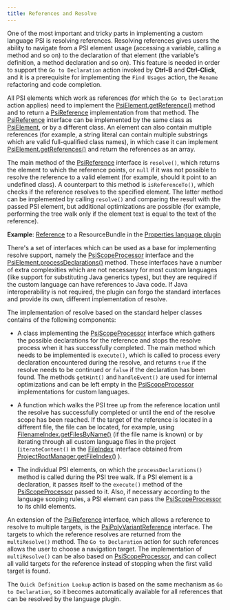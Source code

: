 ```yaml
---
title: References and Resolve
---
```


One of the most important and tricky parts in implementing a custom language PSI is resolving references.
Resolving references gives users the ability to navigate from a PSI element usage (accessing a variable, calling a method and so on) to the declaration of that element (the variable's definition, a method declaration and so on).
This feature is needed in order to support the `Go to Declaration` action invoked by **Ctrl-B** and **Ctrl-Click**, and it is a prerequisite for implementing the `Find Usages` action, the `Rename` refactoring and code completion.

All PSI elements which work as references (for which the `Go to Declaration` action applies) need to implement the
[PsiElement.getReference()](upsource:///platform/core-api/src/com/intellij/psi/PsiElement.java)
method and to return a
[PsiReference](upsource:///platform/core-api/src/com/intellij/psi/PsiReference.java)
implementation from that method.
The
[PsiReference](upsource:///platform/core-api/src/com/intellij/psi/PsiReference.java)
interface can be implemented by the same class as
[PsiElement](upsource:///platform/core-api/src/com/intellij/psi/PsiElement.java),
or by a different class. An element can also contain multiple references (for example, a string literal can contain multiple substrings which are valid full-qualified class names), in which case it can implement
[PsiElement.getReferences()](upsource:///platform/core-api/src/com/intellij/psi/PsiElement.java)
and return the references as an array.

The main method of the
[PsiReference](upsource:///platform/core-api/src/com/intellij/psi/PsiReference.java)
interface is `resolve()`, which returns the element to which the reference points, or `null` if it was not possible to resolve the reference to a valid element (for example, should it point to an undefined class).
A counterpart to this method is `isReferenceTo()`, which checks if the reference resolves to the specified element.
The latter method can be implemented by calling `resolve()` and comparing the result with the passed PSI element, but additional optimizations are possible (for example, performing the tree walk only if the element text is equal to the text of the reference).

**Example**:
[Reference](upsource:///plugins/properties/src/com/intellij/lang/properties/ResourceBundleReference.java)
to a ResourceBundle in the
[Properties language plugin](https://github.com/JetBrains/intellij-community/tree/master/plugins/properties)


There's a set of interfaces which can be used as a base for implementing resolve support, namely the
[PsiScopeProcessor](upsource:///platform/core-api/src/com/intellij/psi/scope/PsiScopeProcessor.java) interface and the
[PsiElement.processDeclarations()](upsource:///platform/core-api/src/com/intellij/psi/PsiElement.java)
method.
These interfaces have a number of extra complexities which are not necessary for most custom languages (like support for substituting Java generics types), but they are required if the custom language can have references to Java code.
If Java interoperability is not required, the plugin can forgo the standard interfaces and provide its own, different implementation of resolve.

The implementation of resolve based on the standard helper classes contains of the following components:

*  A class implementing the
   [PsiScopeProcessor](upsource:///platform/core-api/src/com/intellij/psi/scope/PsiScopeProcessor.java)
   interface which gathers the possible declarations for the reference and stops the resolve process when it has successfully completed.
   The main method which needs to be implemented is `execute()`, which is called to process every declaration encountered during the resolve, and returns `true` if the resolve needs to be continued or `false` if the declaration has been found.
   The methods `getHint()` and `handleEvent()` are used for internal optimizations and can be left empty in the
   [PsiScopeProcessor](upsource:///platform/core-api/src/com/intellij/psi/scope/PsiScopeProcessor.java)
   implementations for custom languages.

*  A function which walks the PSI tree up from the reference location until the resolve has successfully completed or until the end of the resolve scope has been reached.
   If the target of the reference is located in a different file, the file can be located, for example, using
   [FilenameIndex.getFilesByName()](upsource:///platform/indexing-impl/src/com/intellij/psi/search/FilenameIndex.java)
   (if the file name is known) or by iterating through all custom language files in the project (`iterateContent()` in the
   [FileIndex](upsource:///platform/indexing-impl/src/com/intellij/psi/search/FilenameIndex.java)
   interface obtained from
   [ProjectRootManager.getFileIndex()](upsource:///platform/projectModel-api/src/com/intellij/openapi/roots/ProjectRootManager.java)
   ).

*  The individual PSI elements, on which the `processDeclarations()` method is called during the PSI tree walk.
   If a PSI element is a declaration, it passes itself to the `execute()` method of the
   [PsiScopeProcessor](upsource:///platform/core-api/src/com/intellij/psi/scope/PsiScopeProcessor.java)
   passed to it.
   Also, if necessary according to the language scoping rules, a PSI element can pass the
   [PsiScopeProcessor](upsource:///platform/core-api/src/com/intellij/psi/scope/PsiScopeProcessor.java)
   to its child elements.

An extension of the
[PsiReference](upsource:///platform/core-api/src/com/intellij/psi/PsiReference.java)
interface, which allows a reference to resolve to multiple targets, is the
[PsiPolyVariantReference](upsource:///platform/core-api/src/com/intellij/psi/PsiPolyVariantReference.java)
interface.
The targets to which the reference resolves are returned from the `multiResolve()` method.
The `Go to Declaration` action for such references allows the user to choose a navigation target.
The implementation of `multiResolve()` can be also based on
[PsiScopeProcessor](upsource:///platform/core-api/src/com/intellij/psi/scope/PsiScopeProcessor.java),
and can collect all valid targets for the reference instead of stopping when the first valid target is found.

The `Quick Definition Lookup` action is based on the same mechanism as `Go to Declaration`, so it becomes automatically available for all references that can be resolved by the language plugin.
